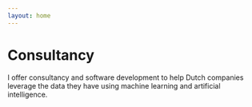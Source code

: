 ```yaml
---
layout: home
---
```

# Consultancy
I offer consultancy and software development to help Dutch companies leverage
the data they have using machine learning and artificial intelligence.